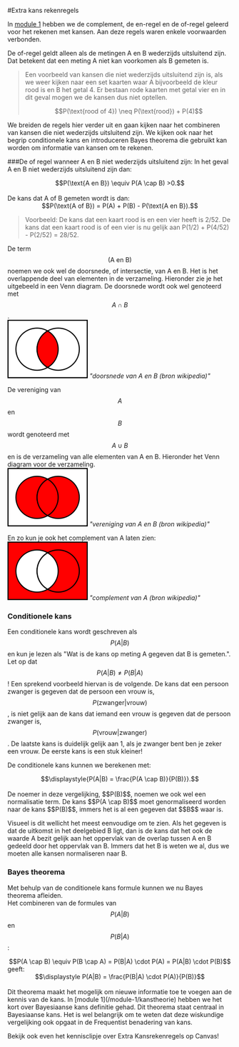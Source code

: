 #Extra kans rekenregels

In [module 1](/module-1/kanstheorie) hebben we de complement, de en-regel en de of-regel geleerd voor het rekenen met kansen. Aan deze regels waren enkele voorwaarden verbonden. 

De of-regel geldt alleen als de metingen A en B wederzijds uitsluitend zijn. Dat betekent dat een meting A niet kan voorkomen als B gemeten is. 

> Een voorbeeld van kansen die niet wederzijds uitsluitend zijn is, als we weer kijken naar een set kaarten waar A bijvoorbeeld de kleur rood is en B het getal 4. Er bestaan rode kaarten met getal vier en in dit geval mogen we de kansen dus niet optellen. <br>
> <center> $$P(\text{rood of 4}) \neq P(\text{rood}) + P(4)$$</center>

We breiden de regels hier verder uit en gaan kijken naar het combineren van kansen die niet wederzijds uitsluitend zijn. We kijken ook naar het begrip conditionele kans en introduceren Bayes theorema die gebruikt kan worden om informatie van kansen om te rekenen. 


###De of regel wanneer A en B niet wederzijds uitsluitend zijn:
In het geval A en B niet wederzijds uitsluitend zijn dan:<br>
<center>$$P(\text{A en B}) \equiv P(A \cap B) >0.$$</center><br>
De kans dat A of B gemeten wordt is dan:
<center>$$P(\text{A of B}) = P(A) + P(B) - P(\text{A en B}).$$</center>

> Voorbeeld: De kans dat een kaart rood is en een vier heeft is 2/52. De kans dat een kaart rood is of een vier is nu gelijk aan P(1/2) + P(4/52) - P(2/52) = 28/52.

De term $$(\text{A en B})$$ noemen we ook wel de doorsnede, of intersectie, van A en B. Het is het overlappende deel van elementen in de verzameling. Hieronder zie je het uitgebeeld in een Venn diagram. De doorsnede wordt ook wel genoteerd met $$A \cap B$$. <br>
![](180px-Venn0001.svg.png "doorsnede van A en B (bron wikipedia)")
*"doorsnede van A en B (bron wikipedia)"*

De vereniging van $$A$$ en $$B$$ wordt genoteerd met $$A \cup B$$ en is de verzameling van alle elementen van A en B. Hieronder het Venn diagram voor de verzameling.<br>
![](180px-Venn0111.svg.png "vereniging van A en B (bron wikipedia)")
*"vereniging van A en B (bron wikipedia)"*

En zo kun je ook het complement van A laten zien: <br>
![](180px-Venn1010.svg.png "complement van A (bron wikipedia)")
*"complement van A (bron wikipedia)"*

### Conditionele kans
Een conditionele kans wordt geschreven als $$P(A|B)$$ en kun je lezen als "Wat is de kans op meting A gegeven dat B is gemeten.". Let op dat $$P(A|B)\neq P(B|A)$$! Een sprekend voorbeeld hiervan is de volgende. De kans dat een persoon zwanger is gegeven dat de persoon een vrouw is, $$P(\text{zwanger}|\text{vrouw})$$, is niet gelijk aan de kans dat iemand een vrouw is gegeven dat de persoon zwanger is, $$P(\text{vrouw}|\text{zwanger})$$. De laatste kans is duidelijk gelijk aan 1, als je zwanger bent ben je zeker een vrouw. De eerste kans is een stuk kleiner!

 De conditionele kans kunnen we berekenen met: <br>
<center> $$\displaystyle{P(A|B) = \frac{P(A \cap B)}{P(B)}}.$$</center><br>
De noemer in deze vergelijking, $$P(B)$$, noemen we ook wel een normalisatie  term. De kans $$P(A \cap B)$$ moet genormaliseerd worden naar de kans $$P(B)$$, immers het is al een gegeven dat $$B$$ waar is. 

Visueel is dit wellicht het meest eenvoudige om te zien. Als het gegeven is dat de uitkomst in het deelgebied B ligt, dan is de kans dat het ook de waarde A bezit gelijk aan het oppervlak van de overlap tussen A en B gedeeld door het oppervlak van B. Immers dat het B is weten we al, dus we moeten alle kansen normaliseren naar B. 


### Bayes theorema
Met behulp van de conditionele kans formule kunnen we nu Bayes theorema afleiden. <br>
Het combineren van de formules van $$P(A|B)$$ en $$P(B|A)$$:
<center>$$P(A \cap B) \equiv P(B \cap A) =  P(B|A) \cdot P(A) = P(A|B) \cdot P(B)$$ </center>
geeft:
<center>$$\displaystyle P(A|B) = \frac{P(B|A) \cdot P(A)}{P(B)}$$</center><br>
Dit theorema maakt het mogelijk om nieuwe informatie toe te voegen aan de kennis van de kans. In [module 1](/module-1/kanstheorie) hebben we het kort over Bayesiaanse kans definitie gehad. Dit theorema staat centraal in Bayesiaanse kans. Het is wel belangrijk om te weten dat deze wiskundige vergelijking ook opgaat in de Frequentist benadering van kans.  

Bekijk ook even het kennisclipje over Extra Kansrekenregels op Canvas!